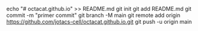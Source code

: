 echo "# octacat.github.io" >> README.md 
git init 
git add README.md 
git commit -m "primer commit" 
git branch -M main 
git remote add origin https://github.com/jotacs-cell/octacat.github.io.git
 git push -u origin main

